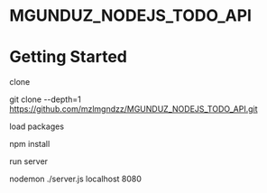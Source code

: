 # MGUNDUZ_NODEJS_TODO_API

# Getting Started

clone

>
  git clone --depth=1 https://github.com/mzlmgndzz/MGUNDUZ_NODEJS_TODO_API.git <your-project-name>
>

load packages

>
  npm install
>

run server

>
  nodemon ./server.js localhost 8080
>